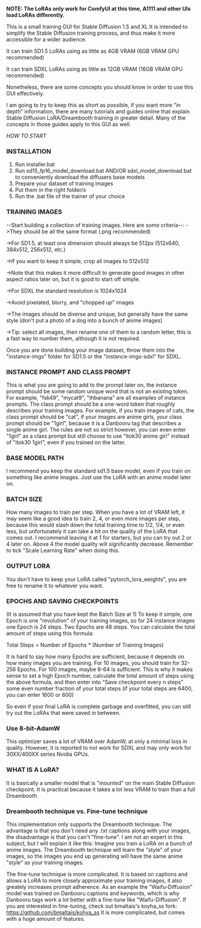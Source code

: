 **NOTE: The LoRAs only work for ComfyUI at this time, A1111 and other
UIs load LoRAs differently.**

This is a small training GUI for Stable Diffusion 1.5 and XL
It is intended to simplify the Stable Diffusion training process,
and thus make it more accessible for a wider audience.

It can train SD1.5 LoRAs using as little as 4GB VRAM (6GB VRAM GPU recommended)

It can train SDXL LoRAs using as little as 12GB VRAM (16GB VRAM GPU recommended)

Nonetheless, there are some concepts you should know in order to
use this GUI effectively.


I am going to try to keep this as short as possible, if you want
more "in depth" information, there are many tutorials and guides
online that explain Stable Diffusion LoRA/Dreambooth training in
greater detail. Many of the concepts in those guides apply to this
GUI as well.

*HOW TO START*

### INSTALLATION
1. Run installer.bat
2. Run sd15_fp16_model_download.bat AND/OR sdxl_model_download.bat
   to conveniently download the diffusers base models
3. Prepare your dataset of training images
4. Put them in the right folder/s
5. Run the .bat file of the trainer of your choice

### TRAINING IMAGES
--Start building a collection of training images. Here are some
criteria--:
->They should be all the same format (.png recommended) 

->For SD1.5, at least one dimension should always be 512px 
    (512x640, 384x512, 256x512, etc.)
    
->If you want to keep it simple, crop all images to 512x512

->Note that this makes it more difficult to generate good
    images in other aspect ratios later on, but it is good to
    start off simple.
    
->For SDXL the standard resolution is 1024x1024

->Avoid pixelated, blurry, and "chopped up" images

->The images should be diverse and unique, but generally have
    the same style (don't put a photo of a dog into a bunch
    of anime images)
    
->Tip: select all images, then rename one of them to a random letter,
    this is a fast way to number them, although it is not required.
    
Once you are done building your image dataset, throw them into the
"instance-imgs" folder for SD1.5 or the "instance-imgs-sdxl" for SDXL.

### INSTANCE PROMPT AND CLASS PROMPT
This is what you are going to add to the prompt later on, the instance
prompt should be some random unique word that is not an existing token.
For example, "fsk49", "mycat9", "thbanana" are all examples of instance
prompts. The class prompt should be a one-word token that roughly 
describes your training images. For example, if you train images of
cats, the class prompt should be "cat", if your images are anime girls,
your class prompt should be "1girl", because it is a Danbooru tag that
describes a single anime girl. The rules are not so strict however,
you can even enter "1girl" as a class prompt but still choose to use
"itok30 anime girl" instead of "itok30 1girl", even if you trained on
the latter.

### BASE MODEL PATH
I recommend you keep the standard sd1.5 base model, even if you train
on something like anime images. Just use the LoRA with an anime model
later on.

### BATCH SIZE
How many images to train per step. When you have a lot of VRAM left, 
it may seem like a good idea to train 2, 4, or even more images per step,
because this would slash down the total training time to 1/2, 1/4, or
even less, but unfortunately it can take a hit on the quality of the
LoRA that comes out. I recommend leaving it at 1 for starters, but you
can try out 2 or 4 later on. Above 4 the model quality will significantly
decrease. Remember to tick "Scale Learning Rate" when doing this.

### OUTPUT LORA
You don't have to keep your LoRA called "pytorch_lora_weights", you are
free to rename it to whatever you want.

### EPOCHS AND SAVING CHECKPOINTS
(It is assumed that you have kept the Batch Size at 1)
To keep it simple, one Epoch is one "revolution" of your training images,
so for 24 instance images one Epoch is 24 steps. Two Epochs are 48 steps.
You can calculate the total amount of steps using this formula:

Total Steps = Number of Epochs * (Number of Training Images)

It is hard to say how many Epochs are sufficient, because it depends on
how many images you are training. For 10 images, you should train for
32-256 Epochs. For 100 images, maybe 8-64 is sufficient. This is why
it makes sense to set a high Epoch number, calculate the total
amount of steps using the above formula, and then enter into
"Save checkpoint every n steps" some even number fraction of your total
steps (if your total steps are 6400, you can enter 1600 or 800)

So even if your final LoRA is complete garbage and overfitted, you can
still try out the LoRAs that were saved in between.

### Use 8-bit-AdamW
This optimizer saves a lot of VRAM over AdamW, at only a minimal loss in
quality. However, it is reported to not work for SDXL and may only
work for 30XX/400XX series Nvidia GPUs.



### WHAT IS A LoRA?
It is basically a smaller model that is "mounted" on the main
Stable Diffusion checkpoint. It is practical because it takes a
lot less VRAM to train than a full Dreambooth



### Dreambooth technique vs. Fine-tune technique
This implementation only supports the Dreambooth technique. The
advantage is that you don't need any .txt captions along with
your images, the disadvantage is that you can't "fine-tune". I
am not an expert in this subject, but I will explain it like
this: Imagine you train a LoRA on a bunch of anime images. The
Dreambooth technique will learn the "style" of your images, 
so the images you end up generating will have the same anime
"style" as your training images.

The fine-tune technique is more complicated. It is based on
captions and allows a LoRA to more closely approximate your
training images, it also greately increases prompt adherence.
As an example the "Waifu-Diffusion" model was trained on
Danbooru captions and keywords, which is why Danbooru tags
work a lot better with a fine-tune like "Waifu-Diffusion".
If you are interested in fine-tuning, check out bmaltais's
koyha_ss fork: https://github.com/bmaltais/kohya_ss
It is more complicated, but comes with a huge amount of features.
